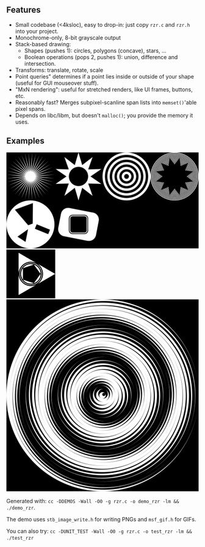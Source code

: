 ## Features
 - Small codebase (<4ksloc), easy to drop-in: just copy `rzr.c` and `rzr.h` into your project.
 - Monochrome-only, 8-bit grayscale output
 - Stack-based drawing:
   - Shapes (pushes 1): circles, polygons (concave), stars, ...
   - Boolean operations (pops 2, pushes 1): union, difference and intersection.
 - Transforms: translate, rotate, scale
 - Point queries" determines if a point lies inside or outside of your shape (useful for GUI mouseover stuff).
 - "MxN rendering": useful for stretched renders, like UI frames, buttons, etc.
 - Reasonably fast? Merges subpixel-scanline span lists into `memset()`'able pixel spans.
 - Depends on libc/libm, but doesn't `malloc()`; you provide the memory it uses.

## Examples

![](./_rzrdemo_zoo.png)
![](./_rzrdemo_trirot.gif)
![](./_rzrdemo_sharp.png)

Generated with: `cc -DDEMOS -Wall -O0 -g rzr.c -o demo_rzr -lm && ./demo_rzr`.

The demo uses `stb_image_write.h` for writing PNGs and `msf_gif.h` for GIFs.

You can also try: `cc -DUNIT_TEST -Wall -O0 -g rzr.c -o test_rzr -lm && ./test_rzr`
